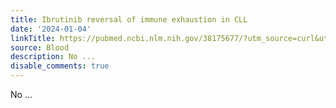 ```yaml
---
title: Ibrutinib reversal of immune exhaustion in CLL
date: '2024-01-04'
linkTitle: https://pubmed.ncbi.nlm.nih.gov/38175677/?utm_source=curl&utm_medium=rss&utm_campaign=journals&utm_content=7603509&fc=None&ff=20240104170644&v=2.18.0
source: Blood
description: No ...
disable_comments: true
---
```

No ...